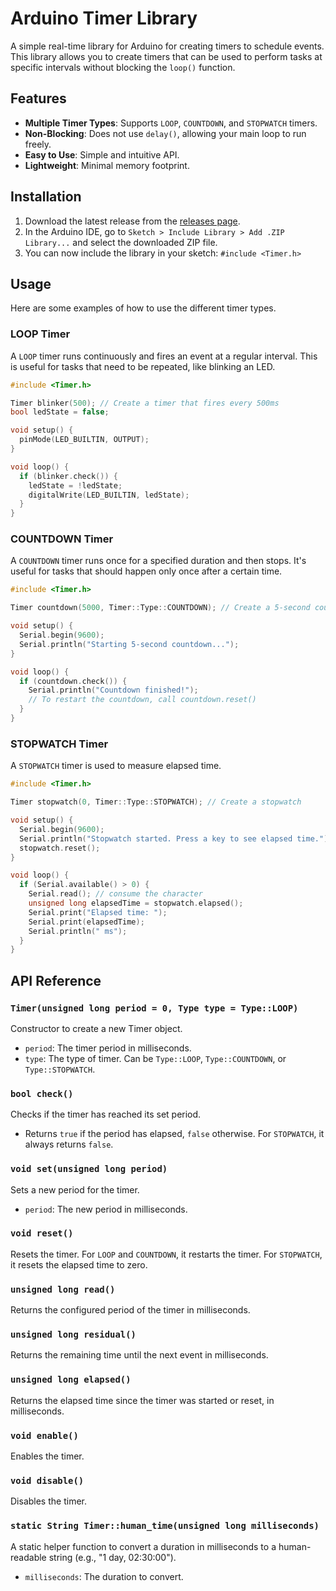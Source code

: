 # Arduino Timer Library

A simple real-time library for Arduino for creating timers to schedule events. This library allows you to create timers that can be used to perform tasks at specific intervals without blocking the `loop()` function.

## Features

*   **Multiple Timer Types**: Supports `LOOP`, `COUNTDOWN`, and `STOPWATCH` timers.
*   **Non-Blocking**: Does not use `delay()`, allowing your main loop to run freely.
*   **Easy to Use**: Simple and intuitive API.
*   **Lightweight**: Minimal memory footprint.

## Installation

1.  Download the latest release from the [releases page](https://github.com/marcio-pessoa/Timer/releases).
2.  In the Arduino IDE, go to `Sketch > Include Library > Add .ZIP Library...` and select the downloaded ZIP file.
3.  You can now include the library in your sketch: `#include <Timer.h>`

## Usage

Here are some examples of how to use the different timer types.

### LOOP Timer

A `LOOP` timer runs continuously and fires an event at a regular interval. This is useful for tasks that need to be repeated, like blinking an LED.

```cpp
#include <Timer.h>

Timer blinker(500); // Create a timer that fires every 500ms
bool ledState = false;

void setup() {
  pinMode(LED_BUILTIN, OUTPUT);
}

void loop() {
  if (blinker.check()) {
    ledState = !ledState;
    digitalWrite(LED_BUILTIN, ledState);
  }
}
```

### COUNTDOWN Timer

A `COUNTDOWN` timer runs once for a specified duration and then stops. It's useful for tasks that should happen only once after a certain time.

```cpp
#include <Timer.h>

Timer countdown(5000, Timer::Type::COUNTDOWN); // Create a 5-second countdown timer

void setup() {
  Serial.begin(9600);
  Serial.println("Starting 5-second countdown...");
}

void loop() {
  if (countdown.check()) {
    Serial.println("Countdown finished!");
    // To restart the countdown, call countdown.reset()
  }
}
```

### STOPWATCH Timer

A `STOPWATCH` timer is used to measure elapsed time.

```cpp
#include <Timer.h>

Timer stopwatch(0, Timer::Type::STOPWATCH); // Create a stopwatch

void setup() {
  Serial.begin(9600);
  Serial.println("Stopwatch started. Press a key to see elapsed time.");
  stopwatch.reset();
}

void loop() {
  if (Serial.available() > 0) {
    Serial.read(); // consume the character
    unsigned long elapsedTime = stopwatch.elapsed();
    Serial.print("Elapsed time: ");
    Serial.print(elapsedTime);
    Serial.println(" ms");
  }
}
```

## API Reference

### `Timer(unsigned long period = 0, Type type = Type::LOOP)`
Constructor to create a new Timer object.
* `period`: The timer period in milliseconds.
* `type`: The type of timer. Can be `Type::LOOP`, `Type::COUNTDOWN`, or `Type::STOPWATCH`.

### `bool check()`
Checks if the timer has reached its set period.
* Returns `true` if the period has elapsed, `false` otherwise. For `STOPWATCH`, it always returns `false`.

### `void set(unsigned long period)`
Sets a new period for the timer.
* `period`: The new period in milliseconds.

### `void reset()`
Resets the timer. For `LOOP` and `COUNTDOWN`, it restarts the timer. For `STOPWATCH`, it resets the elapsed time to zero.

### `unsigned long read()`
Returns the configured period of the timer in milliseconds.

### `unsigned long residual()`
Returns the remaining time until the next event in milliseconds.

### `unsigned long elapsed()`
Returns the elapsed time since the timer was started or reset, in milliseconds.

### `void enable()`
Enables the timer.

### `void disable()`
Disables the timer.

### `static String Timer::human_time(unsigned long milliseconds)`
A static helper function to convert a duration in milliseconds to a human-readable string (e.g., "1 day, 02:30:00").
* `milliseconds`: The duration to convert.
